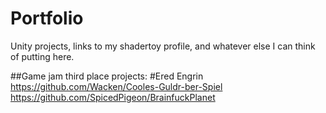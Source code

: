 # Portfolio
Unity projects, links to my shadertoy profile, and whatever else I can think of putting here.


##Game jam third place projects:
#Ered Engrin 
https://github.com/Wacken/Cooles-Guldr-ber-Spiel
https://github.com/SpicedPigeon/BrainfuckPlanet
